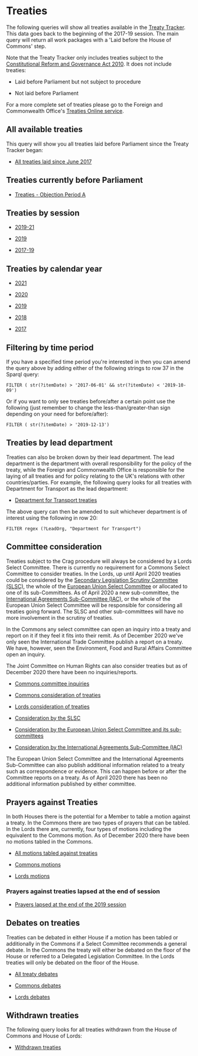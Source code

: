 # Treaties 

The following queries will show all treaties available in the [Treaty Tracker](https://treaties.parliament.uk). This data goes back to the beginning of the 2017-19 session. The main query will return all work packages with a 'Laid before the House of Commons' step. 

Note that the Treaty Tracker only includes treaties subject to the [Constitutional Reform and Governance Act 2010](www.legislation.gov.uk/ukpga/2010/25/introduction). It does not include treaties:

* Laid before Parliament but not subject to procedure

* Not laid before Parliament

For a more complete set of treaties please go to the Foreign and Commonwealth Office's [Treaties Online service](https://treaties.fco.gov.uk/responsive/app/consolidatedSearch/). 

## All available treaties

This query will show you all treaties laid before Parliament since the Treaty Tracker began:

* <a href="https://api.parliament.uk/s/2aec1420">All treaties laid since June 2017</a>

## Treaties currently before Parliament

* [Treaties - Objection Period A](https://api.parliament.uk/s/b63c02fb) 

## Treaties by session

* <a href="https://api.parliament.uk/s/68b08643">2019-21</a>

* <a href="https://api.parliament.uk/s/39d61af0">2019</a>

* <a href="https://api.parliament.uk/s/fdfdb374">2017-19</a>

## Treaties by calendar year

* <a href="https://api.parliament.uk/s/c5cce419">2021</a>

* <a href="https://api.parliament.uk/s/604bf618">2020</a>

* <a href="https://api.parliament.uk/s/86ba3a8a">2019</a>

* <a href="https://api.parliament.uk/s/cf1afbb2">2018</a>

* <a href="https://api.parliament.uk/s/0394d964">2017</a>

## Filtering by time period

If you have a specified time period you're interested in then you can amend the query above by adding either of the following strings to row 37 in the Sparql query:

    FILTER ( str(?itemDate) > '2017-06-01' && str(?itemDate) < '2019-10-09') 

Or if you want to only see treaties before/after a certain point use the following (just remember to change the less-than/greater-than sign depending on your need for before/after):

    FILTER ( str(?itemDate) > '2019-12-13')

## Treaties by lead department 

Treaties can also be broken down by their lead department. The lead department is the department with overall responsibility for the policy of the treaty, while the Foreign and Commonwealth Office is responsible for the laying of all treaties and for policy relating to the UK's relations with other countries/parties. For example, the following query looks for all treaties with Department for Transport as the lead department: 

* <a href="https://api.parliament.uk/s/5ab44356">Department for Transport treaties</a>

The above query can then be amended to suit whichever department is of interest using the following in row 20:

    FILTER regex (?LeadOrg, "Department for Transport")

## Committee consideration

Treaties subject to the Crag procedure will always be considered by a Lords Select Committee. There is currently no requirement for a Commons Select Committee to consider treaties.  In the Lords, up until April 2020 treaties could be considered by the [Secondary Legislation Scrutiny Committee (SLSC)](https://committees.parliament.uk/committee/255/secondary-legislation-scrutiny-committee/), the whole of the [European Union Select Committee](https://committees.parliament.uk/committee/176/european-union-committee/) or allocated to one of its sub-Committees. As of April 2020 a new sub-committee, the [International Agreements Sub-Committee (IAC)](https://committees.parliament.uk/committee/448/eu-international-agreements-subcommittee/), or the whole of the European Union Select Committee will be responsible for considering all treaties going forward. The SLSC and other sub-committees will have no more involvement in the scrutiny of treaties. 

In the Commons any select committee can open an inquiry into a treaty and report on it if they feel it fits into their remit. As of December 2020 we've only seen the International Trade Committee publish a report on a treaty. We have, however, seen the Environment, Food and Rural Affairs Committee open an inquiry. 

The Joint Committee on Human Rights can also consider treaties but as of December 2020 there have been no inquiries/reports. 

* <a href="https://api.parliament.uk/s/d8eb42e4">Commons committee inquiries</a>

* <a href="https://api.parliament.uk/s/7a32083c">Commons consideration of treaties</a>  

* <a href="https://api.parliament.uk/s/540da338">Lords consideration of treaties</a>

* <a href="https://api.parliament.uk/s/8f309f6f">Consideration by the SLSC</a>

* <a href="https://api.parliament.uk/s/fc35fd35">Consideration by the European Union Select Committee and its sub-committees</a>

* <a href="https://api.parliament.uk/s/53e68777">Consideration by the International Agreements Sub-Committee (IAC)</a>

The European Union Select Committee and the International Agreements Sub-Committee can also publish additional information related to a treaty such as correspondence or evidence. This can happen before or after the Committee reports on a treaty. As of April 2020 there has been no additional information published by either committee.

## Prayers against Treaties 

In both Houses there is the potential for a Member to table a motion against a treaty. In the Commons there are two types of prayers that can be tabled. In the Lords there are, currently, four types of motions including the equivalent to the Commons motion. As of December 2020 there have been no motions tabled in the Commons. 

* <a href="https://api.parliament.uk/s/0760f09e">All motions tabled against treaties</a>

* <a href="https://api.parliament.uk/s/eff98596">Commons motions</a> 

* <a href="https://api.parliament.uk/s/94e70a36">Lords motions</a> 

### Prayers against treaties lapsed at the end of session

* <a href="https://api.parliament.uk/s/6997b923">Prayers lapsed at the end of the 2019 session</a>

## Debates on treaties

Treaties can be debated in either House if a motion has been tabled or additionally in the Commons if a Select Committee recommends a general debate. In the Commons the treaty will either be debated on the floor of the House or referred to a Delegated Legislation Committee. In the Lords treaties will only be debated on the floor of the House. 

* <a href="https://api.parliament.uk/s/9422731b">All treaty debates</a>

* <a href="https://api.parliament.uk/s/8a42c808">Commons debates</a>

* <a href="https://api.parliament.uk/s/c9bae71e">Lords debates</a> 

## Withdrawn treaties

The following query looks for all treaties withdrawn from the House of Commons and House of Lords:

* <a href="https://api.parliament.uk/s/e8d555ae">Withdrawn treaties</a>
